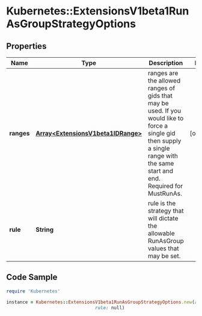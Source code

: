 # Kubernetes::ExtensionsV1beta1RunAsGroupStrategyOptions

## Properties

Name | Type | Description | Notes
------------ | ------------- | ------------- | -------------
**ranges** | [**Array&lt;ExtensionsV1beta1IDRange&gt;**](ExtensionsV1beta1IDRange.md) | ranges are the allowed ranges of gids that may be used. If you would like to force a single gid then supply a single range with the same start and end. Required for MustRunAs. | [optional] 
**rule** | **String** | rule is the strategy that will dictate the allowable RunAsGroup values that may be set. | 

## Code Sample

```ruby
require 'Kubernetes'

instance = Kubernetes::ExtensionsV1beta1RunAsGroupStrategyOptions.new(ranges: null,
                                 rule: null)
```


